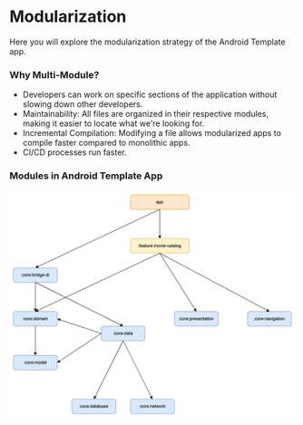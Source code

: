 # Modularization

Here you will explore the modularization strategy of the Android Template app.

### Why Multi-Module?

* Developers can work on specific sections of the application without slowing down other developers.
* Maintainability: All files are organized in their respective modules, making it easier to locate what we're looking for.
* Incremental Compilation: Modifying a file allows modularized apps to compile faster compared to monolithic apps.
* CI/CD processes run faster.

### Modules in Android Template App

<center>
<img src="images/modules.png" width="600px" alt="Diagram showing basic modules" />
</center>



